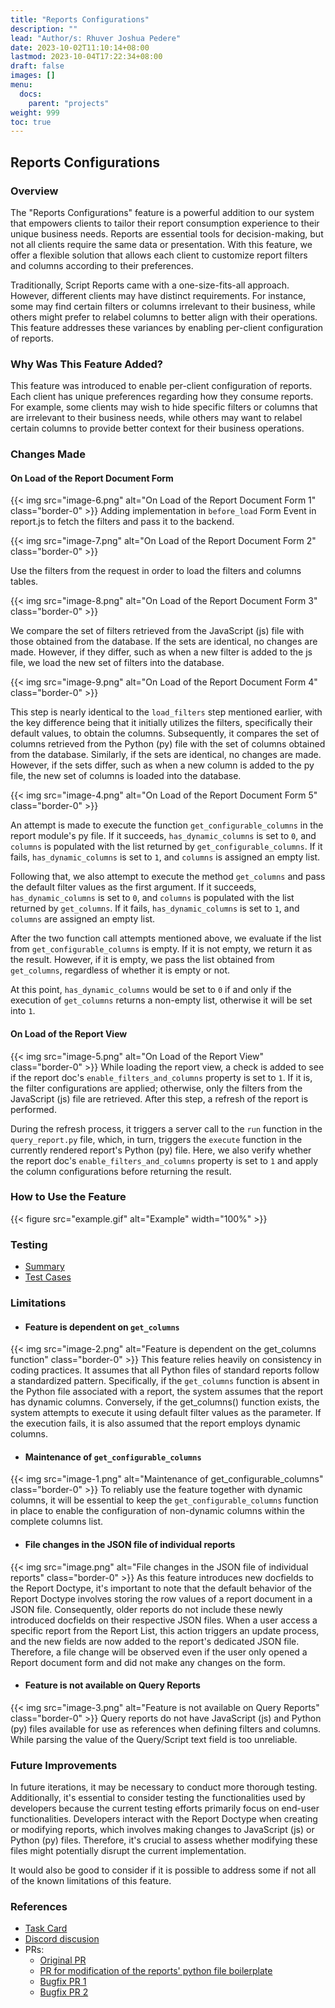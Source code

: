 ```yaml
---
title: "Reports Configurations"
description: ""
lead: "Author/s: Rhuver Joshua Pedere"
date: 2023-10-02T11:10:14+08:00
lastmod: 2023-10-04T17:22:34+08:00
draft: false
images: []
menu: 
  docs:
    parent: "projects"
weight: 999
toc: true
---
```


## Reports Configurations
### Overview
 
 The "Reports Configurations" feature is a powerful addition to our system that empowers clients to tailor their report consumption experience to their unique business needs. Reports are essential tools for decision-making, but not all clients require the same data or presentation. With this feature, we offer a flexible solution that allows each client to customize report filters and columns according to their preferences.

 Traditionally, Script Reports came with a one-size-fits-all approach. However, different clients may have distinct requirements. For instance, some may find certain filters or columns irrelevant to their business, while others might prefer to relabel columns to better align with their operations. This feature addresses these variances by enabling per-client configuration of reports.


### Why Was This Feature Added?
 
 This feature was introduced to enable per-client configuration of reports. Each client has unique preferences regarding how they consume reports. For example, some clients may wish to hide specific filters or columns that are irrelevant to their business needs, while others may want to relabel certain columns to provide better context for their business operations.

### Changes Made
#### On Load of the Report Document Form
{{< img src="image-6.png" alt="On Load of the Report Document Form 1" class="border-0" >}}
  Adding implementation in `before_load` Form Event in report.js to fetch the filters and pass it to the backend.

{{< img src="image-7.png" alt="On Load of the Report Document Form 2" class="border-0" >}}
 
  Use the filters from the request in order to load the filters and columns tables.

{{< img src="image-8.png" alt="On Load of the Report Document Form 3" class="border-0" >}}
 
 We compare the set of filters retrieved from the JavaScript (js) file with those obtained from the database. If the sets are identical, no changes are made. However, if they differ, such as when a new filter is added to the js file, we load the new set of filters into the database.

{{< img src="image-9.png" alt="On Load of the Report Document Form 4" class="border-0" >}}
  
  This step is nearly identical to the `load_filters` step mentioned earlier, with the key difference being that it initially utilizes the filters, specifically their default values, to obtain the columns. Subsequently, it compares the set of columns retrieved from the Python (py) file with the set of columns obtained from the database. Similarly, if the sets are identical, no changes are made. However, if the sets differ, such as when a new column is added to the py file, the new set of columns is loaded into the database.

{{< img src="image-4.png" alt="On Load of the Report Document Form 5" class="border-0" >}}

  An attempt is made to execute the function `get_configurable_columns` in the report module's py file. If it succeeds, `has_dynamic_columns` is set to `0`, and `columns` is populated with the list returned by `get_configurable_columns`. If it fails, `has_dynamic_columns` is set to `1`, and `columns` is assigned an empty list.

  Following that, we also attempt to execute the method `get_columns` and pass the default filter values as the first argument. If it succeeds, `has_dynamic_columns` is set to `0`, and `columns` is populated with the list returned by `get_columns`. If it fails, `has_dynamic_columns` is set to `1`, and `columns` are assigned an empty list.

 After the two function call attempts mentioned above, we evaluate if the list from `get_configurable_columns` is empty. If it is not empty, we return it as the result. However, if it is empty, we pass the list obtained from `get_columns`, regardless of whether it is empty or not.

 At this point, `has_dynamic_columns` would be set to `0` if and only if the execution of `get_columns` returns a non-empty list, otherwise it will be set into `1`.

#### On Load of the Report View
{{< img src="image-5.png" alt="On Load of the Report View" class="border-0" >}}
 While loading the report view, a check is added to see if the report doc's `enable_filters_and_columns` property is set to `1`. If it is, the filter configurations are applied; otherwise, only the filters from the JavaScript (js) file are retrieved. After this step, a refresh of the report is performed.

 During the refresh process, it triggers a server call to the `run` function in the `query_report.py` file, which, in turn, triggers the `execute` function in the currently rendered report's Python (py) file. Here, we also verify whether the report doc's `enable_filters_and_columns` property is set to `1` and apply the column configurations before returning the result.

### How to Use the Feature
{{< figure src="example.gif" alt="Example" width="100%" >}}
### Testing
 - [Summary](https://app.clickup.com/t/865cwwyjc?comment=90080051624998)
 - [Test Cases](https://docs.google.com/spreadsheets/d/16IeQIgDSaPtXUXdGaxYxj3xapZK1GgSc/edit#gid=1215479650)

### Limitations

- #### Feature is dependent on `get_columns`
{{< img src="image-2.png" alt="Feature is dependent on the get_columns function" class="border-0" >}}
 This feature relies heavily on consistency in coding practices. It assumes that all Python files of standard reports follow a standardized pattern. Specifically, if the `get_columns` function is absent in the Python file associated with a report, the system assumes that the report has dynamic columns. Conversely, if the get_columns() function exists, the system attempts to execute it using default filter values as the parameter. If the execution fails, it is also assumed that the report employs dynamic columns.

 - #### Maintenance of `get_configurable_columns`
{{< img src="image-1.png" alt="Maintenance of get_configurable_columns" class="border-0" >}}
 To reliably use the feature together with dynamic columns, it will be essential to keep the `get_configurable_columns` function in place to enable the configuration of non-dynamic columns within the complete columns list.

 - #### File changes in the JSON file of individual reports
{{< img src="image.png" alt="File changes in the JSON file of individual reports" class="border-0" >}}
 As this feature introduces new docfields to the Report Doctype, it's important to note that the default behavior of the Report Doctype involves storing the row values of a report document in a JSON file. Consequently, older reports do not include these newly introduced docfields on their respective JSON files. When a user access a specific report from the Report List, this action triggers an update process, and the new fields are now added to the report's dedicated JSON file. Therefore, a file change will be observed even if the user only opened a Report document form and did not make any changes on the form.

 - #### Feature is not available on Query Reports
{{< img src="image-3.png" alt="Feature is not available on Query Reports" class="border-0" >}}
 Query reports do not have JavaScript (js) and Python (py) files available for use as references when defining filters and columns. While parsing the value of the Query/Script text field is too unreliable.


### Future Improvements
 
 In future iterations, it may be necessary to conduct more thorough testing. Additionally, it's essential to consider testing the functionalities used by developers because the current testing efforts primarily focus on end-user functionalities. Developers interact with the Report Doctype when creating or modifying reports, which involves making changes to JavaScript (js) or Python (py) files. Therefore, it's crucial to assess whether modifying these files might potentially disrupt the current implementation.

 It would also be good to consider if it is possible to address some if not all of the known limitations of this feature.

### References
 - [Task Card](https://app.clickup.com/t/865cwwyjc)
 - [Discord discusion](https://discord.com/channels/583992942612447252/1133033028151676928)
 - PRs:
     - [Original PR](https://github.com/BizKit-Tech/frappe/pull/145)
     - [PR for modification of the reports' python file boilerplate](https://github.com/BizKit-Tech/frappe/pull/148)
     - [Bugfix PR 1](https://github.com/BizKit-Tech/frappe/pull/158)
     - [Bugfix PR 2](https://github.com/BizKit-Tech/frappe/pull/161)
